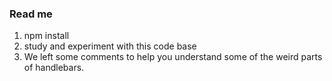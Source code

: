 ### Read me ###

1) npm install
2) study and experiment with this code base
3) We left some comments to help you understand some of the weird parts of handlebars.
